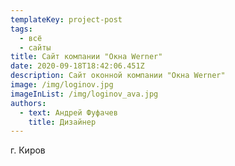 ```yaml
---
templateKey: project-post
tags:
  - всё
  - сайты
title: Сайт компании "Окна Werner"
date: 2020-09-18T18:42:06.451Z
description: Сайт оконной компании "Окна Werner"
image: /img/loginov.jpg
imageInList: /img/loginov_ava.jpg
authors:
  - text: Андрей Фуфачев
    title: Дизайнер
---
```

г. Киров
